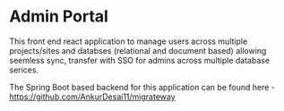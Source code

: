 # Admin Portal

This front end react application to manage users across multiple projects/sites and databses (relational and document based) allowing seemless sync, transfer with SSO for admins across multiple database serices.

The Spring Boot based backend for this application can be found here - https://github.com/AnkurDesai11/migrateway
